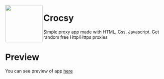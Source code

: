 <p align="left">
  <img align="left" src="https://github.com/Kourva/Crocsy/assets/118578799/e7da1ae2-99e0-4cca-9267-a2004a63e003" width=120 height=120 />
  <h1><b>Crocsy</b></h1>
  <p>Simple proxy app made with HTML, Css, Javascript. Get random free Http/Https proxies</p>
</h1>

# Preview
You can see preview of app [here](https://Kourva.github.io/Crocsy)
